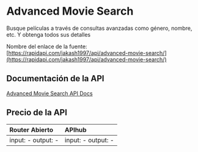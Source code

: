 # Advanced Movie Search

Busque películas a través de consultas avanzadas como género, nombre, etc. Y obtenga todos sus detalles

Nombre del enlace de la fuente: [https://rapidapi.com/jakash1997/api/advanced-movie-search/](https://rapidapi.com/jakash1997/api/advanced-movie-search/)

## Documentación de la API

[Advanced Movie Search API Docs](../apis/es/Advanced_Movie_Search.md)

## Precio de la API

| Router Abierto | APIhub |
|:---|:---|
| input: - output: - | input: - output: - |

